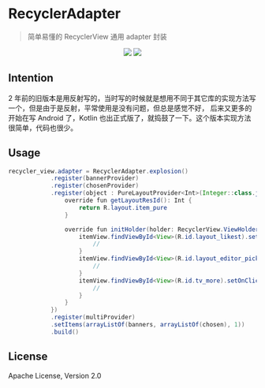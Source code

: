 # RecyclerAdapter

> 简单易懂的 RecyclerView 通用 adapter 封装

<p align="center">
    <a href="https://travis-ci.org/nukc/recycleradapter"><img src="https://img.shields.io/travis/nukc/recycleradapter.svg?style=flat-square"/></a>
    <a href="https://github.com/nukc/recycleradapter/blob/master/LICENSE"><img src="https://img.shields.io/badge/license-Apache-757575.svg?style=flat-square"/></a>
</p>


## Intention

2 年前的旧版本是用反射写的，当时写的时候就是想用不同于其它库的实现方法写一个，但是由于是反射，平常使用是没有问题，但总是感觉不好，
后来又更多的开始在写 Android 了，Kotlin 也出正式版了，就捣鼓了一下。这个版本实现方法很简单，代码也很少。


## Usage

```java
recycler_view.adapter = RecyclerAdapter.explosion()
            .register(bannerProvider)
            .register(chosenProvider)
            .register(object : PureLayoutProvider<Int>(Integer::class.java) {
                override fun getLayoutResId(): Int {
                    return R.layout.item_pure
                }

                override fun initHolder(holder: RecyclerView.ViewHolder, itemView: View) {
                    itemView.findViewById<View>(R.id.layout_likest).setOnClickListener {
                        //
                    }
                    itemView.findViewById<View>(R.id.layout_editor_picks).setOnClickListener {
                        //
                    }
                    itemView.findViewById<View>(R.id.tv_more).setOnClickListener {
                        //
                    }
                }
            })
            .register(multiProvider)
            .setItems(arrayListOf(banners, arrayListOf(chosen), 1))
            .build()

```


## License

Apache License, Version 2.0